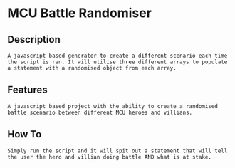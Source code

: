 # MCU Battle Randomiser

## Description

    A javascript based generator to create a different scenario each time the script is ran. It will utilise three different arrays to populate a statement with a randomised object from each array.

## Features

    A javascript based project with the ability to create a randomised battle scenario between different MCU heroes and villians.

## How To

    Simply run the script and it will spit out a statement that will tell the user the hero and villian doing battle AND what is at stake.
